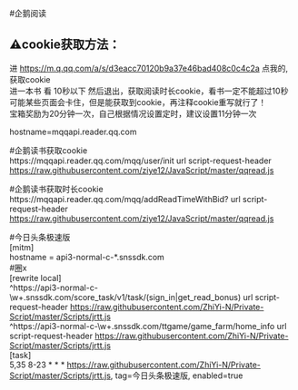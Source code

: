 #企鹅阅读
## ⚠️cookie获取方法：  
进 https://m.q.qq.com/a/s/d3eacc70120b9a37e46bad408c0c4c2a  点我的,获取cookie  
进一本书 看 10秒以下 然后退出，获取阅读时长cookie，看书一定不能超过10秒  
可能某些页面会卡住，但是能获取到cookie，再注释cookie重写就行了！  
宝箱奖励为20分钟一次，自己根据情况设置定时，建议设置11分钟一次 

hostname=mqqapi.reader.qq.com  

#企鹅读书获取cookie  
https:\/\/mqqapi\.reader\.qq\.com\/mqq\/user\/init url script-request-header https://raw.githubusercontent.com/ziye12/JavaScript/master/qqread.js

#企鹅读书获取时长cookie  
https:\/\/mqqapi\.reader\.qq\.com\/mqq\/addReadTimeWithBid? url script-request-header https://raw.githubusercontent.com/ziye12/JavaScript/master/qqread.js

#今日头条极速版  
[mitm]  
hostname = api3-normal-c-*.snssdk.com  
#圈x  
[rewrite local]  
^https:\/\/api3-normal-c-\w+\.snssdk\.com\/score_task\/v1\/task\/(sign_in|get_read_bonus) url script-request-header https://raw.githubusercontent.com/ZhiYi-N/Private-Script/master/Scripts/jrtt.js  
^https:\/\/api3-normal-c-\w+\.snssdk\.com\/ttgame\/game_farm\/home_info url script-request-header https://raw.githubusercontent.com/ZhiYi-N/Private-Script/master/Scripts/jrtt.js  
[task]  
5,35 8-23 * * * https://raw.githubusercontent.com/ZhiYi-N/Private-Script/master/Scripts/jrtt.js, tag=今日头条极速版, enabled=true  
